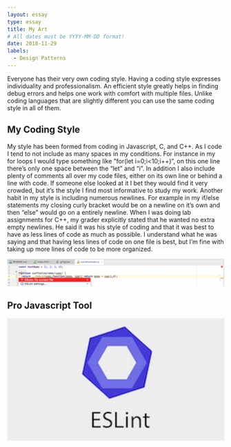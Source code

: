 ```yaml
---
layout: essay
type: essay
title: My Art
# All dates must be YYYY-MM-DD format!
date: 2018-11-29
labels:
  - Design Patterns
---
```


Everyone has their very own coding style. Having a coding style expresses individuality and professionalism. An efficient style greatly helps in finding debug errors and helps one work with comfort with multiple files. Unlike coding languages that are slightly different you can use the same coding style in all of them.

## My Coding Style
My style has been formed from coding in Javascript, C, and C++. As I code I tend to not include as many spaces in my conditions. For instance in my for loops I would type something like ”for(let i=0;i<10;i++)”, on this one line there’s only one space between the “let” and “i”. In addition I also include plenty of comments all over my code files, either on its own line or behind a line with code. If someone else looked at it I bet they would find it very crowded, but it’s the style I find most informative to study my work. Another habit in my style is including numerous newlines. For example in my if/else statements my closing curly bracket would be on a newline on it’s own and then “else” would go on a entirely newline. When I was doing lab assignments for C++, my grader explicitly stated that he wanted no extra empty newlines. He said it was his style of coding and that it was best to have as less lines of code as much as possible. I understand what he was saying and that having less lines of code on one file is best, but I’m fine with taking up more lines of code to be more organized.

<center>
<img class="ui large image" src="../images/redX.png">
</center>

## Pro Javascript Tool
<div>
<img class="ui small left floated rounded image" src="../images/Eslint_icon.jpg">
</div>
